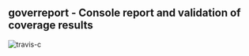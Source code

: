 ## goverreport - Console report and validation of coverage results 

![travis-c](https://travis-ci.org/mcubik/goverreport.svg?branch=master)


